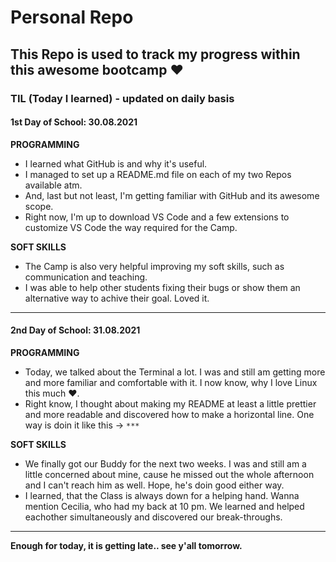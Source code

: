 # Personal Repo

## This Repo is used to track my progress within this awesome bootcamp ♥️

### TIL (Today I learned) - updated on daily basis
#### 1st Day of School: 30.08.2021

**PROGRAMMING**
- I learned what GitHub is and why it's useful. 
- I managed to set up a README.md file on each of my two Repos available atm.
- And, last but not least, I'm getting familiar with GitHub and its awesome scope.
- Right now, I'm up to download VS Code and a few extensions to customize VS Code the way required for the Camp.

**SOFT SKILLS**
- The Camp is also very helpful improving my soft skills, such as communication and teaching.
- I was able to help other students fixing their bugs or show them an alternative way to achive their goal. Loved it.

***

#### 2nd Day of School: 31.08.2021

**PROGRAMMING**
- Today, we talked about the Terminal a lot. I was and still am getting more and more familiar and comfortable with it. I now know, why I love Linux this much ❤️.
- Right know, I thought about making my README at least a little prettier and more readable and discovered how to make a horizontal line. One way is doin it like this -> `***`

**SOFT SKILLS**
- We finally got our Buddy for the next two weeks. I was and still am a little concerned about mine, cause he missed out the whole afternoon and I can't reach him as well. Hope, he's doin good either way.
- I learned, that the Class is always down for a helping hand. Wanna mention Cecilia, who had my back at 10 pm. We learned and helped eachother simultaneously and discovered our break-throughs.

***

**Enough for today, it is getting late.. see y'all tomorrow.**
